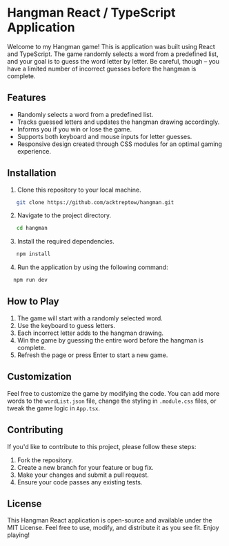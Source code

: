 # Hangman React / TypeScript Application

Welcome to my Hangman game! This is application was built using React and TypeScript. The game randomly selects a word from a predefined list, and your goal is to guess the word letter by letter. Be careful, though – you have a limited number of incorrect guesses before the hangman is complete.

## Features

- Randomly selects a word from a predefined list.
- Tracks guessed letters and updates the hangman drawing accordingly.
- Informs you if you win or lose the game.
- Supports both keyboard and mouse inputs for letter guesses.
- Responsive design created through CSS modules for an optimal gaming experience.

## Installation

1. Clone this repository to your local machine.

```bash
   git clone https://github.com/acktreptow/hangman.git
```

2. Navigate to the project directory.

```bash
   cd hangman
```

3. Install the required dependencies.

```bash
   npm install
```

4. Run the application by using the following command:

```bash
  npm run dev
```

## How to Play

1. The game will start with a randomly selected word.
2. Use the keyboard to guess letters.
3. Each incorrect letter adds to the hangman drawing.
4. Win the game by guessing the entire word before the hangman is complete.
5. Refresh the page or press Enter to start a new game.

## Customization

Feel free to customize the game by modifying the code. You can add more words to the `wordList.json` file, change the styling in `.module.css` files, or tweak the game logic in `App.tsx`.

## Contributing

If you'd like to contribute to this project, please follow these steps:

1. Fork the repository.
2. Create a new branch for your feature or bug fix.
3. Make your changes and submit a pull request.
4. Ensure your code passes any existing tests.

## License

This Hangman React application is open-source and available under the MIT License. Feel free to use, modify, and distribute it as you see fit. Enjoy playing!
